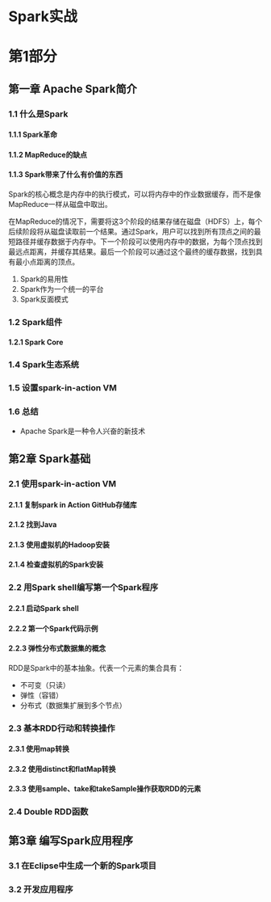 # Spark实战 #

# 第1部分 #

## 第一章 Apache Spark简介 ##

### 1.1 什么是Spark ###

#### 1.1.1 Spark革命 ####

#### 1.1.2 MapReduce的缺点 ####

#### 1.1.3 Spark带来了什么有价值的东西 ####

Spark的核心概念是内存中的执行模式，可以将内存中的作业数据缓存，而不是像MapReduce一样从磁盘中取出。

在MapReduce的情况下，需要将这3个阶段的结果存储在磁盘（HDFS）上，每个后续阶段将从磁盘读取前一个结果。通过Spark，用户可以找到所有顶点之间的最短路径并缓存数据于内存中。下一个阶段可以使用内存中的数据，为每个顶点找到最远点距离，并缓存其结果。最后一个阶段可以通过这个最终的缓存数据，找到具有最小点距离的顶点。

1. Spark的易用性
2. Spark作为一个统一的平台
3. Spark反面模式

### 1.2 Spark组件 ###

#### 1.2.1 Spark Core ####

### 1.4 Spark生态系统 ###

### 1.5 设置spark-in-action VM ###

### 1.6 总结 ###

* Apache Spark是一种令人兴奋的新技术


## 第2章 Spark基础 ##

### 2.1 使用spark-in-action VM ###

#### 2.1.1 复制spark in Action GitHub存储库 ####

#### 2.1.2 找到Java ####

#### 2.1.3 使用虚拟机的Hadoop安装 ####

#### 2.1.4 检查虚拟机的Spark安装 ####

### 2.2 用Spark shell编写第一个Spark程序 ###

#### 2.2.1 启动Spark shell ####

#### 2.2.2 第一个Spark代码示例 ####

#### 2.2.3 弹性分布式数据集的概念 ####

RDD是Spark中的基本抽象。代表一个元素的集合具有：

* 不可变（只读）
* 弹性（容错）
* 分布式（数据集扩展到多个节点）

### 2.3 基本RDD行动和转换操作 ###

#### 2.3.1 使用map转换 ####

#### 2.3.2 使用distinct和flatMap转换 ####

#### 2.3.3 使用sample、take和takeSample操作获取RDD的元素 ####

### 2.4 Double RDD函数 ###

## 第3章 编写Spark应用程序 ##

### 3.1 在Eclipse中生成一个新的Spark项目 ###

### 3.2 开发应用程序 ###


